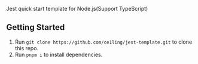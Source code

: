Jest quick start template for Node.js(Support TypeScript)

## Getting Started

1. Run `git clone https://github.com/ce1ling/jest-template.git` to clone this repo.
2. Run `pnpm i` to install dependencies.
